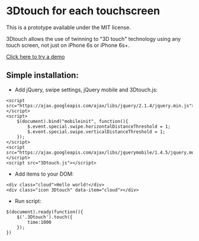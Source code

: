 # 3Dtouch for each touchscreen
This is a prototype available under the MIT license.

3Dtouch allows the use of twinning to "3D touch" technology using any touch screen, not just on iPhone 6s or iPhone 6s+.


[Click here to try a demo](http://touch.crabby.pl/)

## Simple installation:

* Add jQuery, swipe settings, jQuery mobile and 3Dtouch.js:
```
<script src="https://ajax.googleapis.com/ajax/libs/jquery/2.1.4/jquery.min.js"></script>
<script>
    $(document).bind("mobileinit", function(){
        $.event.special.swipe.horizontalDistanceThreshold = 1;
        $.event.special.swipe.verticalDistanceThreshold = 1;
    });
</script>
<script src="https://ajax.googleapis.com/ajax/libs/jquerymobile/1.4.5/jquery.mobile.min.js"></script>
<script src="3Dtouch.js"></script>
```
* Add items to your DOM:
```
<div class="cloud">Hello world!</div>
<div class="icon 3Dtouch" data-item="cloud"></div>
```
* Run script:
```
$(document).ready(function(){
	$('.3Dtouch').touch({
		time:1000
	});
})
```
